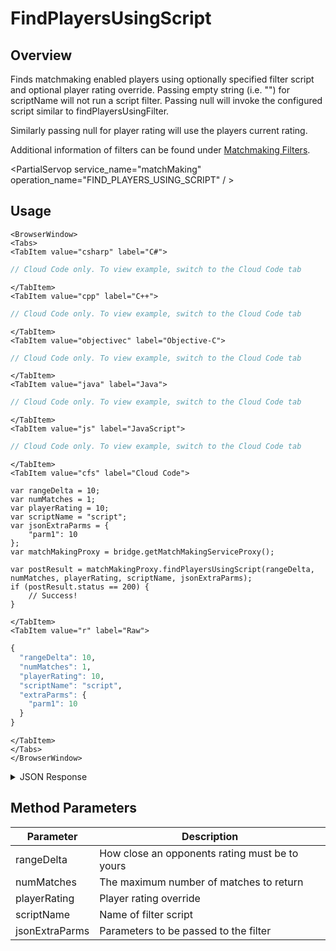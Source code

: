# FindPlayersUsingScript
## Overview
Finds matchmaking enabled players using optionally specified filter script and optional player rating override.
Passing empty string (i.e. "") for scriptName will not run a script filter. Passing null will invoke the configured script similar
to findPlayersUsingFilter.

Similarly passing null for player rating will use the players current rating.

Additional information of filters can be found under [Matchmaking Filters](/api/capi/matchmaking/#matchmaking-filters).

<PartialServop service_name="matchMaking" operation_name="FIND_PLAYERS_USING_SCRIPT" / >

## Usage

```mdx-code-block
<BrowserWindow>
<Tabs>
<TabItem value="csharp" label="C#">
```

```csharp
// Cloud Code only. To view example, switch to the Cloud Code tab
```

```mdx-code-block
</TabItem>
<TabItem value="cpp" label="C++">
```

```cpp
// Cloud Code only. To view example, switch to the Cloud Code tab
```

```mdx-code-block
</TabItem>
<TabItem value="objectivec" label="Objective-C">
```

```objectivec
// Cloud Code only. To view example, switch to the Cloud Code tab
```

```mdx-code-block
</TabItem>
<TabItem value="java" label="Java">
```

```java
// Cloud Code only. To view example, switch to the Cloud Code tab
```

```mdx-code-block
</TabItem>
<TabItem value="js" label="JavaScript">
```

```javascript
// Cloud Code only. To view example, switch to the Cloud Code tab
```

```mdx-code-block
</TabItem>
<TabItem value="cfs" label="Cloud Code">
```

```cfscript
var rangeDelta = 10;
var numMatches = 1;
var playerRating = 10;
var scriptName = "script";
var jsonExtraParms = {
    "parm1": 10
};
var matchMakingProxy = bridge.getMatchMakingServiceProxy();

var postResult = matchMakingProxy.findPlayersUsingScript(rangeDelta, numMatches, playerRating, scriptName, jsonExtraParms);
if (postResult.status == 200) {
    // Success!
}
```

```mdx-code-block
</TabItem>
<TabItem value="r" label="Raw">
```

```r
{
  "rangeDelta": 10,
  "numMatches": 1,
  "playerRating": 10,
  "scriptName": "script",
  "extraParms": {
    "parm1": 10
  }
}
```

```mdx-code-block
</TabItem>
</Tabs>
</BrowserWindow>
```

<details>
<summary>JSON Response</summary>

```json
{
    "status": 200,
    "data": {
        "matchesFound": [
            {
                "pictureUrl": null,
                "playerName": "UserC-1239941736",
                "playerId": "c2b88d3f-2s32-43a6-9a71-0f0157e46505",
                "playerRating": 0,
                "summaryFriendData": null
            },
            {
                "pictureUrl": null,
                "playerName": "UserA-914307852",
                "playerId": "96afefc7-02b2-4148-8d36-c62855d917b6",
                "playerRating": 0,
                "summaryFriendData": null
            }
        ]
    }
}
```
</details>

## Method Parameters
Parameter | Description
--------- | -----------
rangeDelta | How close an opponents rating must be to yours
numMatches | The maximum number of matches to return
playerRating | Player rating override
scriptName | Name of filter script
jsonExtraParms | Parameters to be passed to the filter



